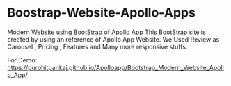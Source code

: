 # Boostrap-Website-Apollo-Apps
Modern Website using BootStrap of Apollo App 
This BootStrap site is created by using an reference of Apollo App Website.
We Used Review as Carousel , Pricing , Features and Many more responsive stuffs.

For Demo: https://purohitpankaj.github.io/Apolloapp/Bootstrap_Modern_Website_Apollo_App/ 
